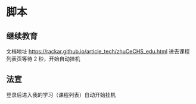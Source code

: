 # 脚本

## 继续教育

文档地址 https://rackar.github.io/article_tech/zhuCeCHS_edu.html
进去课程列表页等待 2 秒，开始自动挂机

## 法宣

登录后进入我的学习（课程列表）自动开始挂机
